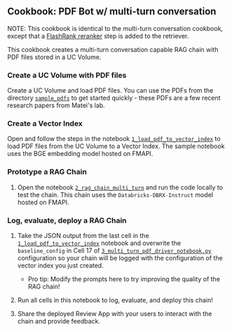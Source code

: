 ## Cookbook: PDF Bot w/ multi-turn conversation

NOTE: This cookbook is identical to the multi-turn conversation cookbook, except that a [FlashRank reranker](https://python.langchain.com/v0.1/docs/integrations/retrievers/flashrank-reranker/) step is added to the retriever.

This cookbook creates a multi-turn conversation capable RAG chain with PDF files stored in a UC Volume.  

### Create a UC Volume with PDF files

Create a UC Volume and load PDF files.  You can use the PDFs from the directory [`sample_pdfs`](../sample_pdfs/) to get started quickly - these PDFs are a few recent research papers from Matei's lab.

### Create a Vector Index

Open and follow the steps in the notebook [`1_load_pdf_to_vector_index`](1_load_pdf_to_vector_index.py) to load PDF files from the UC Volume to a Vector Index.  The sample notebook uses the BGE embedding model hosted on FMAPI.

### Prototype a RAG Chain

1. Open the notebook [`2_rag_chain_multi_turn`](2_rag_chain_multi_turn.py) and run the code locally to test the chain.  This chain uses the `Databricks-DBRX-Instruct` model hosted on FMAPI.

### Log, evaluate, deploy a RAG Chain

1. Take the JSON output from the last cell in the [`1_load_pdf_to_vector_index`](1_load_pdf_to_vector_index.py) notebook and overwrite the `baseline_config` in Cell 17 of [`3_multi_turn_pdf_driver_notebook.py`](3_multi_turn_pdf_driver_notebook.py) configuration so your chain will be logged with the configuration of the vector index you just created.

    - Pro tip: Modify the prompts here to try improving the quality of the RAG chain!

2. Run all cells in this notebook to log, evaluate, and deploy this chain!

3. Share the deployed Review App with your users to interact with the chain and provide feedback.